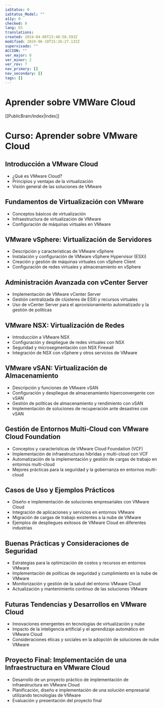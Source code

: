 ```yaml
---
iaStatus: 0
iaStatus_Model: ""
a11y: 0
checked: 0
lang: ES
translations: 
created: 2024-04-06T23:48:58.593Z
modified: 2024-06-10T15:26:27.132Z
supervisado: ""
ACCION: ""
ver_major: 0
ver_minor: 2
ver_rev: 7
nav_primary: []
nav_secondary: []
tags: []
---
```

# Aprender sobre VMWare Cloud

[[PublicBrain/Index|Index]]

# Curso: Aprender sobre VMware Cloud

## Introducción a VMware Cloud
- ¿Qué es VMware Cloud?
- Principios y ventajas de la virtualización
- Visión general de las soluciones de VMware

## Fundamentos de Virtualización con VMware
- Conceptos básicos de virtualización
- Infraestructura de virtualización de VMware
- Configuración de máquinas virtuales en VMware

## VMware vSphere: Virtualización de Servidores
- Descripción y características de VMware vSphere
- Instalación y configuración de VMware vSphere Hypervisor (ESXi)
- Creación y gestión de máquinas virtuales con vSphere Client
- Configuración de redes virtuales y almacenamiento en vSphere

## Administración Avanzada con vCenter Server
- Implementación de VMware vCenter Server
- Gestión centralizada de clústeres de ESXi y recursos virtuales
- Uso de vCenter Server para el aprovisionamiento automatizado y la gestión de políticas

## VMware NSX: Virtualización de Redes
- Introducción a VMware NSX
- Configuración y despliegue de redes virtuales con NSX
- Seguridad y microsegmentación con NSX Firewall
- Integración de NSX con vSphere y otros servicios de VMware

## VMware vSAN: Virtualización de Almacenamiento
- Descripción y funciones de VMware vSAN
- Configuración y despliegue de almacenamiento hiperconvergente con vSAN
- Gestión de políticas de almacenamiento y rendimiento con vSAN
- Implementación de soluciones de recuperación ante desastres con vSAN

## Gestión de Entornos Multi-Cloud con VMware Cloud Foundation
- Conceptos y características de VMware Cloud Foundation (VCF)
- Implementación de infraestructuras híbridas y multi-cloud con VCF
- Automatización de la implementación y gestión de cargas de trabajo en entornos multi-cloud
- Mejores prácticas para la seguridad y la gobernanza en entornos multi-cloud

## Casos de Uso y Ejemplos Prácticos
- Diseño e implementación de soluciones empresariales con VMware Cloud
- Integración de aplicaciones y servicios en entornos VMware
- Migración de cargas de trabajo existentes a la nube de VMware
- Ejemplos de despliegues exitosos de VMware Cloud en diferentes industrias

## Buenas Prácticas y Consideraciones de Seguridad
- Estrategias para la optimización de costos y recursos en entornos VMware
- Implementación de políticas de seguridad y cumplimiento en la nube de VMware
- Monitorización y gestión de la salud del entorno VMware Cloud
- Actualización y mantenimiento continuo de las soluciones VMware

## Futuras Tendencias y Desarrollos en VMware Cloud
- Innovaciones emergentes en tecnologías de virtualización y nube
- Impacto de la inteligencia artificial y el aprendizaje automático en VMware Cloud
- Consideraciones éticas y sociales en la adopción de soluciones de nube VMware

## Proyecto Final: Implementación de una Infraestructura en VMware Cloud
- Desarrollo de un proyecto práctico de implementación de infraestructura en VMware Cloud
- Planificación, diseño e implementación de una solución empresarial utilizando tecnologías de VMware
- Evaluación y presentación del proyecto final


